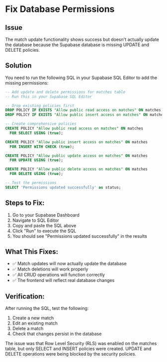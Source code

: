 # Fix Database Permissions

## Issue
The match update functionality shows success but doesn't actually update the database because the Supabase database is missing UPDATE and DELETE policies.

## Solution
You need to run the following SQL in your Supabase SQL Editor to add the missing permissions:

```sql
-- Add update and delete permissions for matches table
-- Run this in your Supabase SQL Editor

-- Drop existing policies first
DROP POLICY IF EXISTS "Allow public read access on matches" ON matches;
DROP POLICY IF EXISTS "Allow public insert access on matches" ON matches;

-- Create comprehensive policies
CREATE POLICY "Allow public read access on matches" ON matches
  FOR SELECT USING (true);

CREATE POLICY "Allow public insert access on matches" ON matches
  FOR INSERT WITH CHECK (true);

CREATE POLICY "Allow public update access on matches" ON matches
  FOR UPDATE USING (true);

CREATE POLICY "Allow public delete access on matches" ON matches
  FOR DELETE USING (true);

-- Test the permissions
SELECT 'Permissions updated successfully' as status;
```

## Steps to Fix:

1. Go to your Supabase Dashboard
2. Navigate to SQL Editor
3. Copy and paste the SQL above
4. Click "Run" to execute the SQL
5. You should see "Permissions updated successfully" in the results

## What This Fixes:

- ✅ Match updates will now actually update the database
- ✅ Match deletions will work properly
- ✅ All CRUD operations will function correctly
- ✅ The frontend will reflect real database changes

## Verification:

After running the SQL, test the following:
1. Create a new match
2. Edit an existing match
3. Delete a match
4. Check that changes persist in the database

The issue was that Row Level Security (RLS) was enabled on the matches table, but only SELECT and INSERT policies were created. UPDATE and DELETE operations were being blocked by the security policies.
